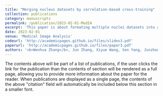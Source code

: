 ```yaml
---
title: "Merging nucleus datasets by correlation-based cross-training"
collection: publications
category: manuscripts
permalink: /publication/2023-02-01-MedIA
excerpt: 'This paper is about formating multiple nuclei datasets into a unified dataset.'
date: 2023-02-01
venue: 'Medical Image Analysis'
codeurl: 'http://academicpages.github.io/files/slides3.pdf'
paperurl: 'http://academicpages.github.io/files/paper3.pdf'
authors: '<b>Wenhua Zhang</b>, Jun Zhang, Xiyue Wang, Sen Yang, Junzhou Huang, Wei Yang, Wenping Wang, Xiao Han'
---
```


The contents above will be part of a list of publications, if the user clicks the link for the publication than the contents of section will be rendered as a full page, allowing you to provide more information about the paper for the reader. When publications are displayed as a single page, the contents of the above "citation" field will automatically be included below this section in a smaller font.
